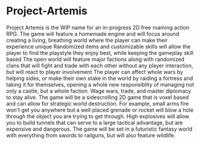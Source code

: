Project-Artemis
===============
Project Artemis is the WIP name for an in-progress 2D free roaming action RPG.
The game will feature a homemade engine and will focus around creating a living, breathing world where the player can make their experience unique
Randomized items and customizable skills will allow the player to find the playstyle they enjoy best, while keeping the gameplay skill based
The open world will feature major factions along with randomized clans that will fight and trade with each other without any player interaction, but will react to player involvement
The player can affect whole wars by helping sides, or make their own stake in the world by raiding a fortress and taking it for themselves, opening a whole new responsiblity of managing not only a castle, but a whole faction. Wage wars, trade, and master diplomacy to stay alive.
The game will be a sidescrolling 2D game that is voxel based and can allow for strategic world destruction. For example, small arms fire won't get you anywhere but a well placed grenade or rocket will blow a hole through the object you are trying to get through. High explosives will allow you to build tunnels that can serve to a large tactical advantage, but are expensive and dangerous.
The game will be set in a futuristic fantasy world with everything from swords to railguns, but will also feature wildlife.
